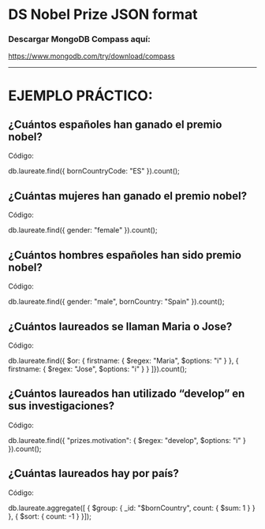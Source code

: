 # DS Nobel Prize JSON format

### Descargar MongoDB Compass aquí:

https://www.mongodb.com/try/download/compass


-------

# EJEMPLO PRÁCTICO:

## ¿Cuántos españoles han ganado el premio nobel?

Código:

db.laureate.find({ bornCountryCode: "ES" }).count();

## ¿Cuántas mujeres han ganado el premio nobel?

Código: 

db.laureate.find({ gender: "female" }).count();

## ¿Cuántos hombres españoles han sido premio nobel?

Código: 

db.laureate.find({ gender: "male", bornCountry: "Spain" }).count();

## ¿Cuántos laureados se llaman Maria o Jose?

Código: 

db.laureate.find({ $or: { firstname: { $regex: "Maria", $options: "i" } },
    { firstname: { $regex: "Jose", $options: "i" } } ]}).count();


## ¿Cuántos laureados han utilizado “develop” en sus investigaciones? 

Código: 

db.laureate.find({ "prizes.motivation": { $regex: "develop", $options: "i" } }).count();


## ¿Cuántas laureados hay por país? 

Código:

db.laureate.aggregate([ {   $group: { _id: "$bornCountry",
count: { $sum: 1 } }  }, {  $sort: { count: -1 }  }]);
